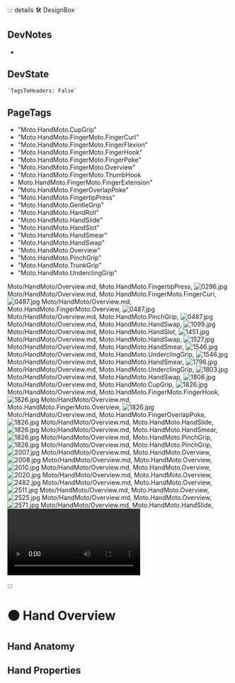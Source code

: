::: details 🛠 <dev>DesignBox</dev>

## DevNotes

-

## DevState

```py
`TagsToHeaders: False`
```

<h2>PageTags</h2>

- "Moto.HandMoto.CupGrip"
- "Moto.HandMoto.FingerMoto.FingerCurl"
- "Moto.HandMoto.FingerMoto.FingerFlexion"
- "Moto.HandMoto.FingerMoto.FingerHook"
- "Moto.HandMoto.FingerMoto.FingerPoke"
- "Moto.HandMoto.FingerMoto.Overview"
- "Moto.HandMoto.FingerMoto.ThumbHook
- Moto.HandMoto.FingerMoto.FingerExtension"
- "Moto.HandMoto.FingerOverlapPoke"
- "Moto.HandMoto.FingertipPress"
- "Moto.HandMoto.GentleGrip"
- "Moto.HandMoto.HandRoll"
- "Moto.HandMoto.HandSlide"
- "Moto.HandMoto.HandSlot"
- "Moto.HandMoto.HandSmear"
- "Moto.HandMoto.HandSwap"
- "Moto.HandMoto.Overview"
- "Moto.HandMoto.PinchGrip"
- "Moto.HandMoto.TrunkGrip"
- "Moto.HandMoto.UnderclingGrip"

Moto/HandMoto/Overview.md, <dev>Moto.HandMoto.FingertipPress</dev>, ![0296.jpg](/PaperPhoto/0296.jpg)
Moto/HandMoto/Overview.md, <dev>Moto.HandMoto.FingerMoto.FingerCurl</dev>, ![0487.jpg](/PaperPhoto/0487.jpg)
Moto/HandMoto/Overview.md, <dev>Moto.HandMoto.FingerMoto.Overview</dev>, ![0487.jpg](/PaperPhoto/0487.jpg)
Moto/HandMoto/Overview.md, <dev>Moto.HandMoto.PinchGrip</dev>, ![0487.jpg](/PaperPhoto/0487.jpg)
Moto/HandMoto/Overview.md, <dev>Moto.HandMoto.HandSwap</dev>, ![1099.jpg](/PaperPhoto/1099.jpg)
Moto/HandMoto/Overview.md, <dev>Moto.HandMoto.HandSlot</dev>, ![1451.jpg](/PaperPhoto/1451.jpg)
Moto/HandMoto/Overview.md, <dev>Moto.HandMoto.HandSwap</dev>, ![1527.jpg](/PaperPhoto/1527.jpg)
Moto/HandMoto/Overview.md, <dev>Moto.HandMoto.HandSmear</dev>, ![1546.jpg](/PaperPhoto/1546.jpg)
Moto/HandMoto/Overview.md, <dev>Moto.HandMoto.UnderclingGrip</dev>, ![1546.jpg](/PaperPhoto/1546.jpg)
Moto/HandMoto/Overview.md, <dev>Moto.HandMoto.HandSmear</dev>, ![1796.jpg](/PaperPhoto/1796.jpg)
Moto/HandMoto/Overview.md, <dev>Moto.HandMoto.UnderclingGrip</dev>, ![1803.jpg](/PaperPhoto/1803.jpg)
Moto/HandMoto/Overview.md, <dev>Moto.HandMoto.HandSwap</dev>, ![1806.jpg](/PaperPhoto/1806.jpg)
Moto/HandMoto/Overview.md, <dev>Moto.HandMoto.CupGrip</dev>, ![1826.jpg](/PaperPhoto/1826.jpg)
Moto/HandMoto/Overview.md, <dev>Moto.HandMoto.FingerMoto.FingerHook</dev>, ![1826.jpg](/PaperPhoto/1826.jpg)
Moto/HandMoto/Overview.md, <dev>Moto.HandMoto.FingerMoto.Overview</dev>, ![1826.jpg](/PaperPhoto/1826.jpg)
Moto/HandMoto/Overview.md, <dev>Moto.HandMoto.FingerOverlapPoke</dev>, ![1826.jpg](/PaperPhoto/1826.jpg)
Moto/HandMoto/Overview.md, <dev>Moto.HandMoto.HandSlide</dev>, ![1826.jpg](/PaperPhoto/1826.jpg)
Moto/HandMoto/Overview.md, <dev>Moto.HandMoto.HandSmear</dev>, ![1826.jpg](/PaperPhoto/1826.jpg)
Moto/HandMoto/Overview.md, <dev>Moto.HandMoto.PinchGrip</dev>, ![1826.jpg](/PaperPhoto/1826.jpg)
Moto/HandMoto/Overview.md, <dev>Moto.HandMoto.PinchGrip</dev>, ![2007.jpg](/PaperPhoto/2007.jpg)
Moto/HandMoto/Overview.md, <dev>Moto.HandMoto.Overview</dev>, ![2008.jpg](/PaperPhoto/2008.jpg)
Moto/HandMoto/Overview.md, <dev>Moto.HandMoto.Overview</dev>, ![2010.jpg](/PaperPhoto/2010.jpg)
Moto/HandMoto/Overview.md, <dev>Moto.HandMoto.Overview</dev>, ![2020.jpg](/PaperPhoto/2020.jpg)
Moto/HandMoto/Overview.md, <dev>Moto.HandMoto.Overview</dev>, ![2482.jpg](/PaperPhoto/2482.jpg)
Moto/HandMoto/Overview.md, <dev>Moto.HandMoto.Overview</dev>, ![2511.jpg](/PaperPhoto/2511.jpg)
Moto/HandMoto/Overview.md, <dev>Moto.HandMoto.Overview</dev>, ![2525.jpg](/PaperPhoto/2525.jpg)
Moto/HandMoto/Overview.md, <dev>Moto.HandMoto.Overview</dev>, ![2571.jpg](/PaperPhoto/2571.jpg)
Moto/HandMoto/Overview.md, <dev>Moto.HandMoto.HandSlide</dev>, ![Video_002.mp4](/PaperPhoto/Video_002.mp4)

:::

# 🟠 <moto>Hand Overview</moto>

## Hand Anatomy

## Hand Properties
